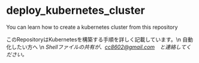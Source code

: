 # deploy_kubernetes_cluster

You can learn how to create a kubernetes cluster from this repository

このRepositoryはKubernetesを構築する手順を詳しく記載しています。\n
自動化したい方へ \n
*Shellファイルの共有が、cc8602@gmail.com　と連絡してください。*
